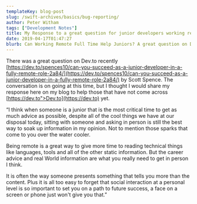```yaml
---
templateKey: blog-post
slug: /swift-archives/basics/bug-reporting/
author: Peter Witham
tags: ["Development Notes"]
title: My Response to a great question for junior developers working remotely.
date: 2019-04-17T01:47:27
blurb: Can Working Remote Full Time Help Juniors? A great question on Dev.to is yielding some insightful responses for junior developers working remotely.
---
```


There was a great question on Dev.to recently [https://dev.to/spences10/can-you-succeed-as-a-junior-developer-in-a-fully-remote-role-2a84/](https://dev.to/spences10/can-you-succeed-as-a-junior-developer-in-a-fully-remote-role-2a84/) by Scott Spence. The conversation is on going at this time, but I thought I would share my response here on my blog to help those that have not come across [https://dev.to">Dev.to](https://dev.to) yet.

“I think when someone is a junior that is the most critical time to get as much advice as possible, despite all of the cool things we have at our disposal today, sitting with someone and asking in person is still the best way to soak up information in my opinion. Not to mention those sparks that come to you over the water cooler.

Being remote is a great way to give more time to reading technical things like languages, tools and all of the other static information. But the career advice and real World information are what you really need to get in person I think.

It is often the way someone presents something that tells you more than the content. Plus it is all too easy to forget that social interaction at a personal level is so important to set you on a path to future success, a face on a screen or phone just won't give you that.”

